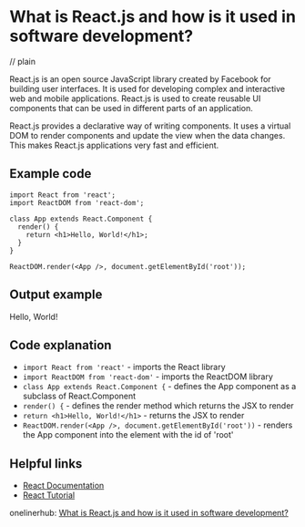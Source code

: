 # What is React.js and how is it used in software development?
// plain

React.js is an open source JavaScript library created by Facebook for building user interfaces. It is used for developing complex and interactive web and mobile applications. React.js is used to create reusable UI components that can be used in different parts of an application.

React.js provides a declarative way of writing components. It uses a virtual DOM to render components and update the view when the data changes. This makes React.js applications very fast and efficient.

## Example code

```
import React from 'react';
import ReactDOM from 'react-dom';

class App extends React.Component {
  render() {
    return <h1>Hello, World!</h1>;
  }
}

ReactDOM.render(<App />, document.getElementById('root'));
```

## Output example


Hello, World!

## Code explanation

- `import React from 'react'` - imports the React library
- `import ReactDOM from 'react-dom'` - imports the ReactDOM library
- `class App extends React.Component {` - defines the App component as a subclass of React.Component
- `render() {` - defines the render method which returns the JSX to render
- `return <h1>Hello, World!</h1>` - returns the JSX to render
- `ReactDOM.render(<App />, document.getElementById('root'))` - renders the App component into the element with the id of 'root'

## Helpful links
- [React Documentation](https://reactjs.org/docs/getting-started.html)
- [React Tutorial](https://reactjs.org/tutorial/tutorial.html)

onelinerhub: [What is React.js and how is it used in software development?](https://onelinerhub.com/reactjs/what-is-react-js-and-how-is-it-used-in-software-development)